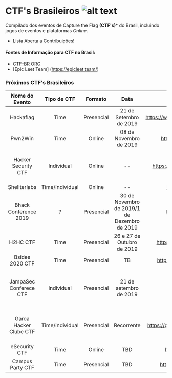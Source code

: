 # CTF's Brasileiros ![alt text](https://ctf-br.org/wp-content/uploads/2014/12/icon_256x2561.png "CTF BR")

Compilado dos eventos de Capture the Flag **(CTF's)*** do Brasil, incluindo jogos de eventos e plataformas _Online_.

- Lista Aberta a Contribuições!

#### Fontes de Informação para CTF no Brasil:
- [CTF-BR ORG ](https://ctf-br.org/)
- [Epic Leet Team] (https://epicleet.team/)


### Próximos CTF's Brasileiros

|     Nome do Evento     |   Tipo de CTF   |   Formato  |                      Data                    |                     URL                    |                         Informações Extras                        |
|:----------------------:|:---------------:|:----------:|:--------------------------------------------:|:------------------------------------------:|:-----------------------------------------------------------------:|
|        Hackaflag       |       Time      | Presencial |            21 de Setembro de 2019            |  https://www.hackaflag.com.br/HFBR19.html  |                                N/A                                |
|         Pwn2Win        |       Time      |   Online   |            08 de Novembro de 2019            |       https://pwn2win.party/?lang=br       |                                N/A                                |
|   Hacker Security CTF  |    Individual   |   Online   |                      --                      |   https://capturetheflag.com.br/desafios   | Desafios Online – Desafios são publicados na URL do campo ao lado |
|      Shellterlabs      | Time/Individual |   Online   |                      --                      |        https://shellterlabs.com/pt/        |                          Desafios Online                          |
|  Bhack Conference 2019 |        ?        | Presencial | 30 de Novembro de 2019/1 de Dezembro de 2019 |          https://www.bhack.com.br/         |                      CTF da Bhack Conference                      |
|        H2HC CTF        |       Time      | Presencial |          26 e 27 de Outubro de 2019          |      https://www.h2hc.com.br/ctf2019/      |                     Times de até 5 Integrantes                    |
|     Bsides 2020 CTF    |       Time      | Presencial |                      TB                      |     http://sp16.securitybsides.com.br/     |                                                                   |
| JampaSec Conferece CTF |    Individual   | Presencial |            21 de setembro de 2019            |            https://jampasec.com/           |  CTF denominado CTW (Capture the Wave) - Testes em Redes sem Fio  |
| Garoa Hacker Clube CTF | Time/Individual | Presencial |                  Recorrente                  | https://garoa.net.br/wiki/Capture_The_Flag |   CTF Recorrente – Acontece Todo Sábado (Checar Disponibilidade)  |
|      eSecurity CTF     |       Time      |   Online   |                      TBD                     |        https://esecurity.com.br/ctf/       |                                                                   |
|    Campus Party CTF    |       Time      | Presencial |                     TBD                      |      https://brasil.campus-party.org/      |                                                                   |
